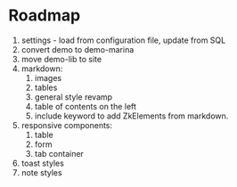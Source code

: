 # Roadmap

1. settings - load from configuration file, update from SQL
1. convert demo to demo-marina
1. move demo-lib to site
1. markdown:
    1. images
    1. tables
    1. general style revamp
    1. table of contents on the left
    1. include keyword to add ZkElements from markdown.
1. responsive components:
    1. table
    1. form
    1. tab container
1. toast styles
1. note styles